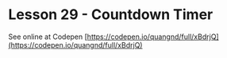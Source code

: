 # Lesson 29 - Countdown Timer

See online at Codepen [https://codepen.io/quangnd/full/xBdrjQ](https://codepen.io/quangnd/full/xBdrjQ)

